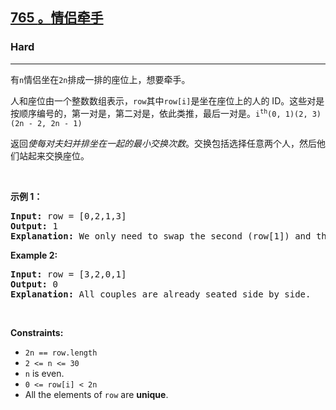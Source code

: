 <h2><a href="https://leetcode.com/problems/couples-holding-hands/"><font style="vertical-align: inherit;"><font style="vertical-align: inherit;">765 </font></font><font style="vertical-align: inherit;"><font style="vertical-align: inherit;">。</font></font><font style="vertical-align: inherit;"><font style="vertical-align: inherit;">情侣牵手</font></font></a></h2><h3>Hard</h3><hr><div><p><font style="vertical-align: inherit;"><font style="vertical-align: inherit;">有</font></font><code>n</code><font style="vertical-align: inherit;"><font style="vertical-align: inherit;">情侣坐在</font></font><code>2n</code><font style="vertical-align: inherit;"><font style="vertical-align: inherit;">排成一排的座位上，想要牵手。</font></font></p>

<p><font style="vertical-align: inherit;"><font style="vertical-align: inherit;">人和座位由一个整数数组表示，</font></font><code>row</code><font style="vertical-align: inherit;"><font style="vertical-align: inherit;">其中</font></font><code>row[i]</code><font style="vertical-align: inherit;"><font style="vertical-align: inherit;">是</font><font style="vertical-align: inherit;">坐在座位上的人的 ID。</font><font style="vertical-align: inherit;">这些对是按顺序编号的，第一对是</font><font style="vertical-align: inherit;">，第二对是</font><font style="vertical-align: inherit;">，依此类推，最后一对是</font><font style="vertical-align: inherit;">。</font></font><code>i<sup>th</sup></code><font style="vertical-align: inherit;"></font><code>(0, 1)</code><font style="vertical-align: inherit;"></font><code>(2, 3)</code><font style="vertical-align: inherit;"></font><code>(2n - 2, 2n - 1)</code><font style="vertical-align: inherit;"></font></p>

<p><font style="vertical-align: inherit;"><font style="vertical-align: inherit;">返回</font></font><em><font style="vertical-align: inherit;"><font style="vertical-align: inherit;">使每对夫妇并排坐在一起的最小交换次数</font></font></em><font style="vertical-align: inherit;"><font style="vertical-align: inherit;">。</font><font style="vertical-align: inherit;">交换包括选择任意两个人，然后他们站起来交换座位。</font></font></p>

<p>&nbsp;</p>
<p><strong class="example"><font style="vertical-align: inherit;"><font style="vertical-align: inherit;">示例 1：</font></font></strong></p>

<pre><strong>Input:</strong> row = [0,2,1,3]
<strong>Output:</strong> 1
<strong>Explanation:</strong> We only need to swap the second (row[1]) and third (row[2]) person.
</pre>

<p><strong class="example">Example 2:</strong></p>

<pre><strong>Input:</strong> row = [3,2,0,1]
<strong>Output:</strong> 0
<strong>Explanation:</strong> All couples are already seated side by side.
</pre>

<p>&nbsp;</p>
<p><strong>Constraints:</strong></p>

<ul>
	<li><code>2n == row.length</code></li>
	<li><code>2 &lt;= n &lt;= 30</code></li>
	<li><code>n</code> is even.</li>
	<li><code>0 &lt;= row[i] &lt; 2n</code></li>
	<li>All the elements of <code>row</code> are <strong>unique</strong>.</li>
</ul>
</div>